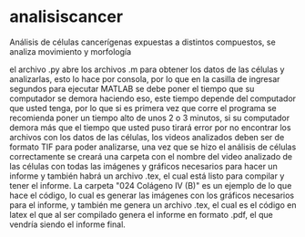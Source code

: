 # analisiscancer
Análisis de células cancerígenas expuestas a distintos compuestos, se analiza movimiento y morfología

el archivo .py abre los archivos .m para obtener los datos de las células y analizarlas, esto lo hace por consola, por lo que en la casilla de ingresar segundos para ejecutar MATLAB se debe poner el tiempo que su computador se demora haciendo eso, este tiempo depende del computador que usted tenga, por lo que si es primera vez que corre el programa se recomienda poner un tiempo alto de unos 2 o 3 minutos, si su computador demora más que el tiempo que usted puso tirará error por no encontrar los archivos con los datos de las células, los videos analizados deben ser de formato TIF para poder analizarse, una vez que se hizo el análisis de células correctamente se creará una carpeta con el nombre del video analizado de las células con todas las imágenes y gráficos necesarios para hacer un informe y también habrá un archivo .tex, el cual está listo para compilar y tener el informe.
La carpeta "024 Colágeno IV (B)" es un ejemplo de lo que hace el código, lo cual es generar las imágenes con los gráficos necesarios para el informe, y también me genera un archivo .tex, el cual es el código en latex el que al ser compilado genera el informe en formato .pdf, el que vendría siendo el informe final.
